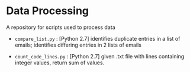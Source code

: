 # Data Processing

A repository for scripts used to process data

* `compare_list.py` : [Python 2.7] identifies duplicate entries in a list of emails; identifies differing entries in 2 lists of emails

* `count_code_lines.py` : [Python 2.7] given .txt file with lines containing integer values, return sum of values.
